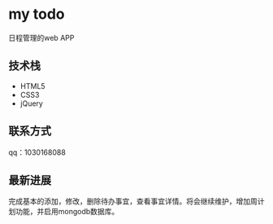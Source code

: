 # my todo

日程管理的web APP

## 技术栈

- HTML5
- CSS3
- jQuery


## 联系方式

qq：1030168088

## 最新进展

完成基本的添加，修改，删除待办事宜，查看事宜详情。将会继续维护，增加周计划功能，并启用mongodb数据库。

